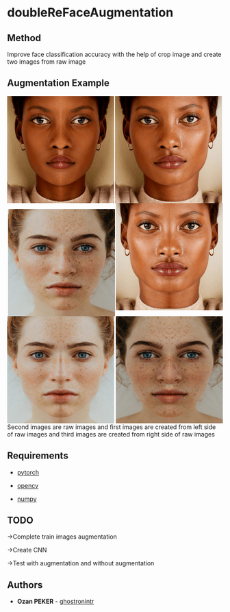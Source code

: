 # doubleReFaceAugmentation



## Method
  Improve face classification accuracy with the help of crop image and create two images from raw image
## Augmentation Example
<p align="center">
<img align="center" src="figures/face_0.png" width="250" height="250">  <img align="left" src="figures/face_0_left.png" width="250" height="250"> <img align="right" src="figures/face_0_right.png" width="250" height="250">
<p align="center">
<img align="center" src="figures/face_1.png" width="250" height="250">  <img align="left" src="figures/face_1_left.png" width="250" height="250"> <img align="right" src="figures/face_1_right.png" width="250" height="250">


Second images are raw images and first images are created from left side of raw images and third images are created from right side of raw images
## Requirements
* [pytorch](https://github.com/pytorch/pytorch)

* [opencv](https://github.com/opencv/opencv)

* [numpy](https://github.com/numpy/numpy)

## TODO
→Complete train images augmentation

→Create CNN 

→Test with augmentation and without augmentation

## Authors
* **Ozan PEKER** - [ghostronintr](https://github.com/ghostronintr)
